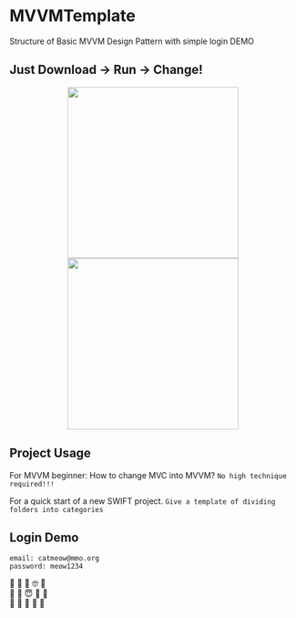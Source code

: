 # MVVMTemplate
Structure of Basic MVVM Design Pattern with simple login DEMO
## Just Download -> Run -> Change!
<p align="center" >
  <img src="https://user-images.githubusercontent.com/31400661/53999353-539b4180-4100-11e9-8af7-009b74ce55ef.png" width="300">
  <img src="https://user-images.githubusercontent.com/31400661/53999378-6b72c580-4100-11e9-986b-9f4f8ddd2a78.png" width="300">
</p>

Project Usage
------
For MVVM beginner: How to change MVC into MVVM?
`No high technique required!!!`

For a quick start of a new SWIFT project.
`Give a template of dividing folders into categories`

Login Demo
------
```
email: catmeow@mmo.org
password: meow1234
```
🤬 🧐 🤒 🤓 🤢   
🤮 🤧 😇 🤠 🤡   
🥳 🥴 🥺 🤥 🤭  
